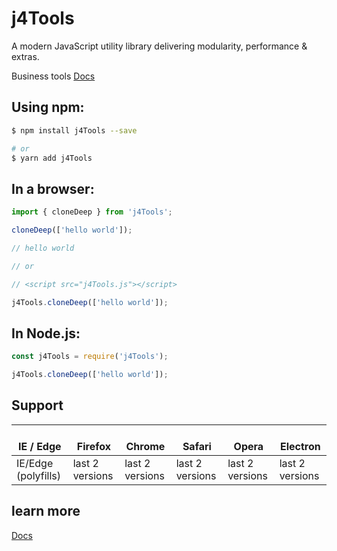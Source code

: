 # j4Tools

A modern JavaScript utility library delivering modularity, performance & extras.

Business tools
[Docs](https://kchzhang.github.io/)

## Using npm:

```bash
$ npm install j4Tools --save

# or
$ yarn add j4Tools

```

## In a browser:

```js
import { cloneDeep } from 'j4Tools';

cloneDeep(['hello world']);

// hello world

// or

// <script src="j4Tools.js"></script>

j4Tools.cloneDeep(['hello world']);
```

## In Node.js:

```js
const j4Tools = require('j4Tools');

j4Tools.cloneDeep(['hello world']);
```

## Support

| </br>IE / Edge      | </br>Firefox    | </br>Chrome     | </br>Safari     | </br>Opera      | </br>Electron   |
| ------------------- | --------------- | --------------- | --------------- | --------------- | --------------- |
| IE/Edge (polyfills) | last 2 versions | last 2 versions | last 2 versions | last 2 versions | last 2 versions |

## learn more

[Docs](https://kchzhang.github.io/)
